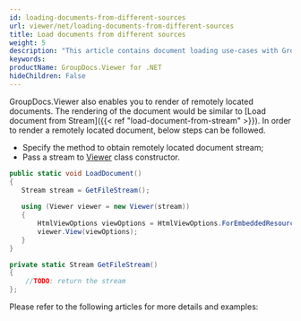 ```yaml
---
id: loading-documents-from-different-sources
url: viewer/net/loading-documents-from-different-sources
title: Load documents from different sources
weight: 5
description: "This article contains document loading use-cases with GroupDocs.Viewer within your .NET applications."
keywords: 
productName: GroupDocs.Viewer for .NET
hideChildren: False
---
```

GroupDocs.Viewer also enables you to render of remotely located documents. The rendering of the document would be similar to [Load document from Stream]({{< ref "load-document-from-stream" >}}). In order to render a remotely located document, below steps can be followed.

* Specify the method to obtain remotely located document stream;
* Pass a stream to [Viewer](https://apireference.groupdocs.com/net/viewer/groupdocs.viewer/viewer) class constructor.

```csharp
public static void LoadDocument()
{
   Stream stream = GetFileStream();
   
   using (Viewer viewer = new Viewer(stream))
   {
       HtmlViewOptions viewOptions = HtmlViewOptions.ForEmbeddedResources();
       viewer.View(viewOptions);
   }
}

private static Stream GetFileStream()
{
    //TODO: return the stream
};
```

Please refer to the following articles for more details and examples:
